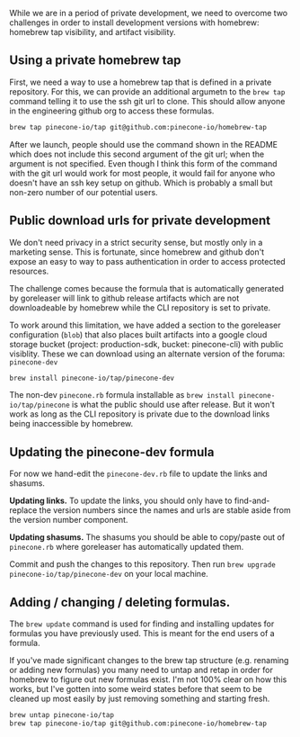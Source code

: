 While we are in a period of private development, we need to overcome two challenges in order to install development versions with homebrew: homebrew tap visibility, and artifact visibility.

## Using a private homebrew tap

First, we need a way to use a homebrew tap that is defined in a private repository. For this, we can provide an additional argumetn to the `brew tap` command telling it to use the ssh git url to clone. This should allow anyone in the engineering github org to access these formulas.

```sh
brew tap pinecone-io/tap git@github.com:pinecone-io/homebrew-tap
```

After we launch, people should use the command shown in the README which does not include this second argument of the git url; when the argument is not specified. Even though I think this form of the command with the git url would work for most people, it would fail for anyone who doesn't have an ssh key setup on github. Which is probably a small but non-zero number of our potential users.

## Public download urls for private development

We don't need privacy in a strict security sense, but mostly only in a marketing sense. This is fortunate, since homebrew and github don't expose an easy to way to pass authentication in order to access protected resources. 

The challenge comes because the formula that is automatically generated by goreleaser will link to github release artifacts which are not downloadeable by homebrew while the CLI repository is set to private.

To work around this limitation, we have added a section to the goreleaser configuration (`blob`) that also places built artifacts into a google cloud storage bucket (project: production-sdk, bucket: pinecone-cli) with public visiblity. These we can download using an alternate version of the foruma: `pinecone-dev`

```sh
brew install pinecone-io/tap/pinecone-dev
```

The non-dev `pinecone.rb` formula installable as `brew install pinecone-io/tap/pinecone` is what the public should use after release. But it won't work as long as the CLI repository is private due to the download links being inaccessible by homebrew.

## Updating the pinecone-dev formula

For now we hand-edit the `pinecone-dev.rb` file to update the links and shasums. 

**Updating links.** To update the links, you should only have to find-and-replace the version numbers since the names and urls are stable aside from the version number component. 

**Updating shasums.** The shasums you should be able to copy/paste out of `pinecone.rb` where goreleaser has automatically updated them.

Commit and push the changes to this repository. Then run `brew upgrade pinecone-io/tap/pinecone-dev` on your local machine.

## Adding / changing / deleting formulas.

The `brew update` command is used for finding and installing updates for formulas you have previously used. This is meant for the end users of a formula.

If you've made significant changes to the brew tap structure (e.g. renaming or adding new formulas) you many need to untap and retap in order for homebrew to figure out new formulas exist. I'm not 100% clear on how this works, but I've gotten into some weird states before that seem to be cleaned up most easily by just removing something and starting fresh.

```sh
brew untap pinecone-io/tap
brew tap pinecone-io/tap git@github.com:pinecone-io/homebrew-tap
```